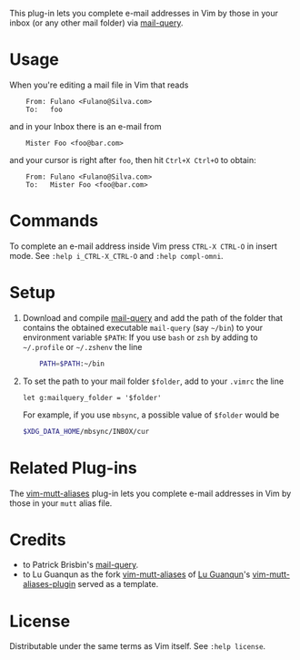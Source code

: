 This plug-in lets you complete e-mail addresses in Vim by those in your inbox (or any other mail folder) via [mail-query](https://github.com/pbrisbin/mail-query).

# Usage

When you're editing a mail file in Vim that reads
```mail
    From: Fulano <Fulano@Silva.com>
    To:   foo
```
and in your Inbox there is an e-mail from
```mail
    Mister Foo <foo@bar.com>
```
and your cursor is right after `foo`, then hit `Ctrl+X Ctrl+O` to obtain:
```mail
    From: Fulano <Fulano@Silva.com>
    To:   Mister Foo <foo@bar.com>
```

# Commands

To complete an e-mail address inside Vim press `CTRL-X CTRL-O` in insert
mode. See `:help i_CTRL-X_CTRL-O` and `:help compl-omni`.

# Setup

1. Download and compile [mail-query](https://github.com/pbrisbin/mail-query) and add the path of the folder that contains the obtained executable `mail-query` (say `~/bin`) to your environment variable `$PATH`:
    If you use `bash` or `zsh` by adding to `~/.profile` or `~/.zshenv` the line

    ```sh
        PATH=$PATH:~/bin
    ```

2. To set the path to your mail folder `$folder`, add to your `.vimrc` the line

    ```vim
    let g:mailquery_folder = '$folder'
    ```

    For example, if you use `mbsync`, a possible value of `$folder` would be

    ```sh
    $XDG_DATA_HOME/mbsync/INBOX/cur
    ```

# Related Plug-ins

The [vim-mutt-aliases](https://github.com/Konfekt/vim-mutt-aliases) plug-in lets you complete e-mail addresses in Vim by those in your `mutt` alias file.

# Credits

- to Patrick Brisbin's [mail-query](https://github.com/pbrisbin/mail-query).
- to Lu Guanqun as the fork [vim-mutt-aliases](https://github.com/Konfekt/vim-mutt-aliases) of [Lu Guanqun](mailto:guanqun.lu@gmail.com)'s [vim-mutt-aliases-plugin](https://github.com/guanqun/vim-mutt-aliases-plugin/tree/063a7bdd0d852a118253278721f74a053776135d) served as a template.

# License

Distributable under the same terms as Vim itself.  See `:help license`.

